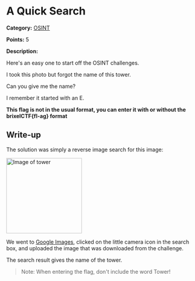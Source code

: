 # A Quick Search
**Category:** [OSINT](../README.md)

**Points:** 5

**Description:**

Here's an easy one to start off the OSINT challenges.

I took this photo but forgot the name of this tower.

Can you give me the name?

I remember it started with an E.

**This flag is not in the usual format, you can enter it with or without the brixelCTF{fl-ag} format**

## Write-up
The solution was simply a reverse image search for this image:

<image src="image.jpg" alt="Image of tower" style="width: 200px;" />

We went to [Google Images](https://www.google.com/imghp), clicked on the little camera icon in the search box, and uploaded the image that was downloaded from the challenge.

The search result gives the name of the tower.

> Note: When entering the flag, don't include the word Tower!
